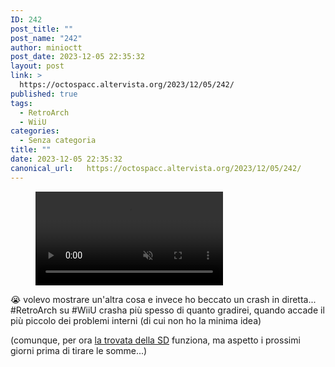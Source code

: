 ```yaml
---
ID: 242
post_title: ""
post_name: "242"
author: minioctt
post_date: 2023-12-05 22:35:32
layout: post
link: >
  https://octospacc.altervista.org/2023/12/05/242/
published: true
tags:
  - RetroArch
  - WiiU
categories:
  - Senza categoria
title: ""
date: 2023-12-05 22:35:32
canonical_url:   https://octospacc.altervista.org/2023/12/05/242/
---
```

<!-- wp:video {"id":246} -->
<figure class="wp-block-video"><video controls muted src="{{site.cdnurl}}/assets/uploads/2023/12/wp-1701812467542.mp4"></video></figure>
<!-- /wp:video -->

<!-- wp:paragraph -->
<p></p>
<!-- /wp:paragraph -->

<!-- wp:paragraph -->
<p>😭 volevo mostrare un'altra cosa e invece ho beccato un crash in diretta... #RetroArch su #WiiU crasha più spesso di quanto gradirei, quando accade il più piccolo dei problemi interni (di cui non ho la minima idea)</p>
<!-- /wp:paragraph -->

<!-- wp:paragraph -->
<p>(comunque, per ora <a href="/microblog-mirror/2023/12/05/237/">la trovata della SD</a> funziona, ma aspetto i prossimi giorni prima di tirare le somme...)</p>
<!-- /wp:paragraph -->